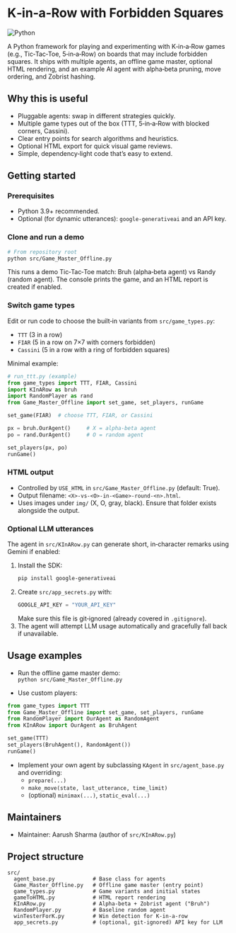 # K‑in‑a‑Row with Forbidden Squares

![Python](https://img.shields.io/badge/python-3.9%2B-blue)

A Python framework for playing and experimenting with K‑in‑a‑Row games (e.g., Tic‑Tac‑Toe, 5‑in‑a‑Row) on boards that may include forbidden squares. It ships with multiple agents, an offline game master, optional HTML rendering, and an example AI agent with alpha‑beta pruning, move ordering, and Zobrist hashing.

## Why this is useful

- Pluggable agents: swap in different strategies quickly.
- Multiple game types out of the box (TTT, 5‑in‑a‑Row with blocked corners, Cassini).
- Clear entry points for search algorithms and heuristics.
- Optional HTML export for quick visual game reviews.
- Simple, dependency‑light code that’s easy to extend.

## Getting started

### Prerequisites

- Python 3.9+ recommended.
- Optional (for dynamic utterances): `google-generativeai` and an API key.

### Clone and run a demo

```bash
# From repository root
python src/Game_Master_Offline.py
```

This runs a demo Tic‑Tac‑Toe match: Bruh (alpha‑beta agent) vs Randy (random agent). The console prints the game, and an HTML report is created if enabled.

### Switch game types

Edit or run code to choose the built‑in variants from `src/game_types.py`:

- `TTT` (3 in a row)
- `FIAR` (5 in a row on 7×7 with corners forbidden)
- `Cassini` (5 in a row with a ring of forbidden squares)

Minimal example:

```python
# run_ttt.py (example)
from game_types import TTT, FIAR, Cassini
import KInARow as bruh
import RandomPlayer as rand
from Game_Master_Offline import set_game, set_players, runGame

set_game(FIAR)  # choose TTT, FIAR, or Cassini

px = bruh.OurAgent()     # X = alpha-beta agent
po = rand.OurAgent()     # O = random agent

set_players(px, po)
runGame()
```

### HTML output

- Controlled by `USE_HTML` in `src/Game_Master_Offline.py` (default: True).
- Output filename: `<X>-vs-<O>-in-<Game>-round-<n>.html`.
- Uses images under `img/` (X, O, gray, black). Ensure that folder exists alongside the output.

### Optional LLM utterances

The agent in `src/KInARow.py` can generate short, in‑character remarks using Gemini if enabled:

1. Install the SDK:
   ```bash
   pip install google-generativeai
   ```
2. Create `src/app_secrets.py` with:
   ```python
   GOOGLE_API_KEY = "YOUR_API_KEY"
   ```
   Make sure this file is git‑ignored (already covered in `.gitignore`).
3. The agent will attempt LLM usage automatically and gracefully fall back if unavailable.

## Usage examples

- Run the offline game master demo:  
  `python src/Game_Master_Offline.py`

- Use custom players:

```python
from game_types import TTT
from Game_Master_Offline import set_game, set_players, runGame
from RandomPlayer import OurAgent as RandomAgent
from KInARow import OurAgent as BruhAgent

set_game(TTT)
set_players(BruhAgent(), RandomAgent())
runGame()
```

- Implement your own agent by subclassing `KAgent` in `src/agent_base.py` and overriding:
  - `prepare(...)`
  - `make_move(state, last_utterance, time_limit)`
  - (optional) `minimax(...)`, `static_eval(...)`


## Maintainers

- Maintainer: Aarush Sharma (author of `src/KInARow.py`)

## Project structure

```
src/
  agent_base.py            # Base class for agents
  Game_Master_Offline.py   # Offline game master (entry point)
  game_types.py            # Game variants and initial states
  gameToHTML.py            # HTML report rendering
  KInARow.py               # Alpha-beta + Zobrist agent ("Bruh")
  RandomPlayer.py          # Baseline random agent
  winTesterForK.py         # Win detection for K-in-a-row
  app_secrets.py           # (optional, git-ignored) API key for LLM
```